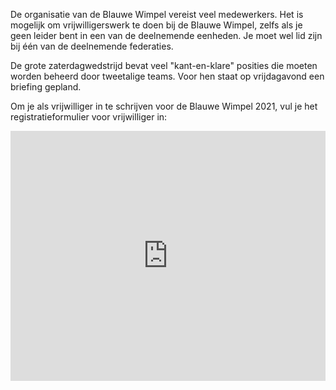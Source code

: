 De organisatie van de Blauwe Wimpel vereist veel medewerkers.
Het is mogelijk om vrijwilligerswerk te doen bij de Blauwe Wimpel,
zelfs als je geen leider bent in een van de deelnemende eenheden.
Je moet wel lid zijn bij één van de deelnemende federaties.

De grote zaterdagwedstrijd bevat veel "kant-en-klare" posities die moeten worden beheerd door tweetalige teams.
Voor hen staat op vrijdagavond een briefing gepland.

Om je als vrijwilliger in te schrijven voor de Blauwe Wimpel 2021, vul je het registratieformulier voor vrijwilliger in:

<iframe width="100%" height= "400px"
    src= "https://forms.office.com/Pages/ResponsePage.aspx?id=wJTp-yMqB0unqR9n4eLmF1y1L-8qYpZFpOx-CGgFSQZUM0xYUEtPODlOQjdNSVQyVE5ORzhTQlBNSCQlQCN0PWcu&embed=true&lang={{ site.lcid }}"
    frameborder= "0" marginwidth= "0" marginheight= "0" style= "border: none; max-width:100%; max-height:100vh"
    allowfullscreen webkitallowfullscreen mozallowfullscreen msallowfullscreen>
</iframe>
